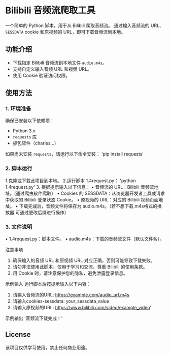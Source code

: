 # Bilibili 音频流爬取工具

一个简单的 Python 脚本，用于从 Bilibili 爬取音频流。 通过输入音频流的 URL、`SESSDATA` cookie 和原视频的 URL，即可下载音频流到本地。

## 功能介绍

- 下载指定 Bilibili 音频流到本地文件 `audio.m4s`。
- 支持自定义输入音频 URL 和视频 URL。
- 使用 Cookie 验证访问权限。

## 使用方法

### 1. 环境准备

确保已安装以下依赖项：
- Python 3.x
- `requests` 库
- 抓包软件（charles...)

如果尚未安装 `requests`，请运行以下命令安装：
'pip install requests'

### 2. 脚本运行

 1.克隆或下载此项目到本地。
 2.运行脚本 1.4request.py：
  'python 1.4request.py'
 3.  根据提示输入以下信息：
  •  音频流的 URL：Bilibili 音频流地址。(通过爬虫软件爬取）
  •  Cookies 的 SESSDATA：从浏览器开发者工具或请求中获取的 Bilibili 登录状态 Cookie。
  •  原视频的 URL：对应的 Bilibili 视频页面地址。
  •  下载完成后，音频文件将保存为 audio.m4s。（若不想下载.m4s格式的播放器 可通过更改后缀进行操作）

### 3. 文件说明
•  1.4request.py：脚本文件。
•  audio.m4s：下载的音频流文件（默认文件名）。

注意事项
1.  确保输入的音频 URL 和原视频 URL 对应正确，否则可能导致下载失败。
2.  请勿非法使用此脚本，仅用于学习和交流，尊重 Bilibili 的使用条款。
3.  用 Cookie 时，请注意保护您的隐私，避免泄露登录信息。

示例输入
运行脚本后按提示输入以下内容：
1.  请输入音频流的URL: https://example.com/audio_url.m4s
2.  请输入cookies-sessdata: your_sessdata_value
3.  请输入原视频的URL: https://www.bilibili.com/video/example_video'

示例输出
'音频流下载完成！'

##  License
该项目仅供学习使用，禁止任何商业用途。


